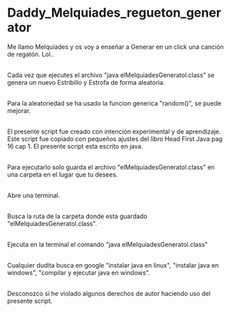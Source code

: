 # Daddy_Melquiades_regueton_generator
Me llamo Melquíades y os voy a enseñar a Generar en un click una canción de regatón. Lol.. 

<br>Cada vez que ejecutes el archivo "java elMelquiadesGeneratol.class" se genera un nuevo Estribillo y Estrofa de forma aleatoria.

<br>Para la aleatoriedad se ha usado la funcion generica "random()", se puede mejorar.

<br>El presente script fue creado con intención experimental y de aprendizaje. Este script fue copiado con pequeños ajustes del libro Head First Java pag 16 cap 1. El presente script esta escrito en java.

<br>Para ejecutarlo solo guarda el archivo "elMelquiadesGeneratol.class" en una carpeta en el lugar que tu desees.

<br>Abre una terminal.

<br>Busca la ruta de la carpeta donde esta guardado "elMelquiadesGeneratol.class".

<br>Ejecuta en la terminal el comando "java elMelquiadesGeneratol.class"

<br>Cualquier dudita busca en google "instalar java en linux", "instalar java en windows", "compilar y ejecutar java en windows".

<br>Desconozco si he violado algunos derechos de autor haciendo uso del presente script.
